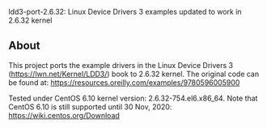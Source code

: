 ldd3-port-2.6.32: Linux Device Drivers 3 examples updated to work in 2.6.32 kernel

About
-----

This project ports the example drivers in the Linux Device Drivers 3 (https://lwn.net/Kernel/LDD3/) book to 2.6.32 kernel. The original code can be found at: https://resources.oreilly.com/examples/9780596005900 

Tested under CentOS 6.10 kernel version: 2.6.32-754.el6.x86_64. Note that CentOS 6.10 is still supported until 30 Nov, 2020: https://wiki.centos.org/Download

